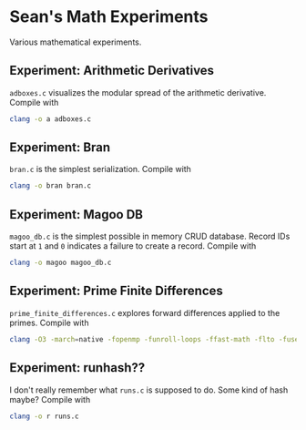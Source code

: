 # Sean's Math Experiments

Various mathematical experiments.

## Experiment: Arithmetic Derivatives

`adboxes.c` visualizes the modular spread of the arithmetic derivative. Compile with

```sh
clang -o a adboxes.c
```

## Experiment: Bran

`bran.c` is the simplest serialization. Compile with
```sh
clang -o bran bran.c
```

## Experiment: Magoo DB

`magoo_db.c` is the simplest possible in memory CRUD database. Record IDs start at `1` and `0` indicates a failure to create a record. Compile with
```sh
clang -o magoo magoo_db.c
```

## Experiment: Prime Finite Differences

`prime_finite_differences.c` explores forward differences applied to the primes. Compile with

```sh
clang -O3 -march=native -fopenmp -funroll-loops -ffast-math -flto -fuse-ld=gold prime_finite_differences.c -o p -lm
```

## Experiment: runhash??

I don't really remember what `runs.c` is supposed to do. Some kind of hash maybe? Compile with
```sh
clang -o r runs.c
```
